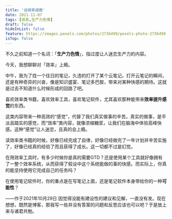 ```yaml
---
title: '谈效率成瘾'
date: 2021-11-07
tags: [效率,生产力色情]
draft: false
hideInList: false
feature: https://images.pexels.com/photos/2736499/pexels-photo-2736499.jpeg?auto=compress&cs=tinysrgb&dpr=2&h=750&w=1260
isTop: false
---
```


不久之前知道一个名词：「**生产力色情**」，指过度让人迷恋生产力的内容。

今天，我想聊聊对「效率」上瘾。

中午，我为了找一个往日的笔记，久违的打开了某个云笔记。打开云笔记的瞬间，还是有种奇异的兴奋，像是知识盛宴、笔记多巴胺，带来对某种快感的期待。这就是过去不知道什么时候形成的回路了吧。

喜欢效率类书籍，喜欢效率工具，喜欢笔记软件，尤其喜欢那种能带来**效率提升感觉**的东西。

这类内容带来一种高效的“感觉”，代替了我们真实做事的辛苦。真实的做事，是平淡且踏实的感觉，而“效率”类内容，就像浓缩糖浆，让我们在脑海中体验高峰快感。这种“感觉”让人迷恋，且真的会上瘾。

读效率类书籍的时候，好像已经完成了自律，好像已经做完了一年计划并辛苦实施了，好像已经真的经验了而且获得了成长。这一切都不过是幻觉。

在用效率工具时，有多少时候你是真的需要GTD？还是使用某个工具就好像拥有了一整个效率系统，从而获得了假设中这个系统能做的事的快感。而实际上，你真的能坚持使用它完成自己的任务吗？

在使用笔记软件时，你的重点是在写笔记上面，还是笔记软件本身带给你的一种**可能性**？


——作于2021年10月29日
因觉得没能有建设性的建议和见解，一直没有发。现在想想，既然是博客，那我写一些并没有答案的问题和反思应该也可以吧？于是放上来与诸君共勉。

